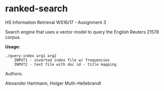 # ranked-search
HS Information Retrieval WS16/17 - Assignment 3


Search engine that uses a vector model to query the English Reuters 21578 corpus.



**Usage:**
```
./query-index arg1 arg2
    INPUT1 - inverted index file w/ frequencies
    INPUT2 - text file with doc id - title mapping
```
 
 
  
  
  
Authors:

Alexander Hartmann, Holger Muth-Hellebrandt
